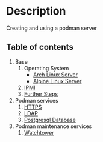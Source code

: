 # Description

Creating and using a podman server

## Table of contents

1. Base
    1. Operating System
        - [Arch Linux Server](base/operating-system/linux/arch/README.md)
        - [Alpine Linux Server](base/operating-system/linux/alpine/README.md)
    2. [IPMI](base/IPMI.md)
    3. [Further Steps](base/further-steps/README.md)
2. Podman services
    1. [HTTPS](container/services/https/README.md)
    2. [LDAP](container/services/ldap/README.md)
    3. [Postgresql Database](container/services/db-postgresql/README.md)
3. Podman maintenance services
    1. [Watchtower](container/maintenance/watchtower/README.md)

